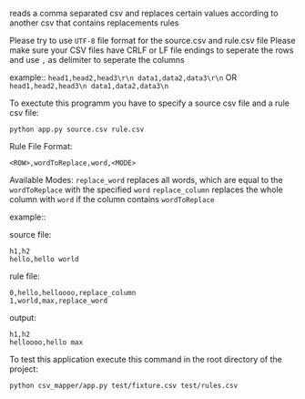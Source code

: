 reads a comma separated csv and replaces certain values according to another csv that contains replacements rules

Please try to use ```UTF-8``` file format for the source.csv and rule.csv file
Please make sure your CSV files have CRLF or LF file endings to seperate the rows
and use ```,``` as delimiter to seperate the columns

example::
	```
	head1,head2,head3\r\n
	data1,data2,data3\r\n
	```
	OR
	```
	head1,head2,head3\n
	data1,data2,data3\n
	```

To exectute this programm you have to specify a source csv file and a rule csv file:
```
python app.py source.csv rule.csv
```

Rule File Format:
```
<ROW>,wordToReplace,word,<MODE>
```

Available Modes:
	```replace_word``` replaces all words, which are equal to the ```wordToReplace``` with the specified ```word```
	```replace_column``` replaces the whole column with ```word``` if the column contains ```wordToReplace```


example::

source file:
```
h1,h2
hello,hello world
```

rule file:

```
0,hello,helloooo,replace_column
1,world,max,replace_word
```

output:
```
h1,h2
helloooo,hello max
```

To test this application execute this command in the root directory of the project:
```
python csv_mapper/app.py test/fixture.csv test/rules.csv
```